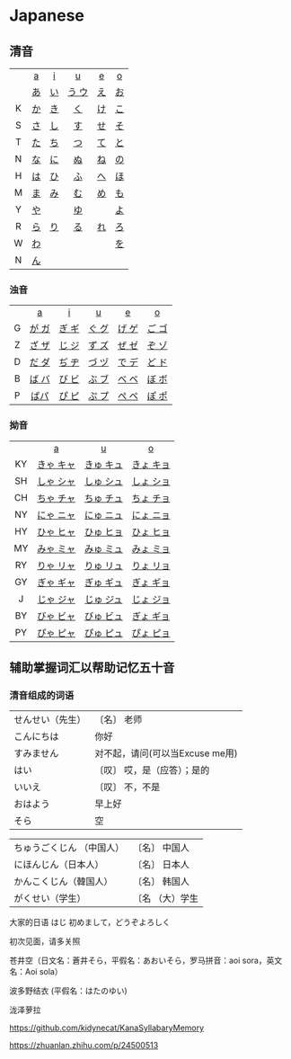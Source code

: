 ﻿# Japanese

## 清音  
<table>
  <tr>
    <td align="center"> </td>
    <td align="center"><a href="#">a</a></td>
    <td align="center"><a href="#">i</a></td>
    <td align="center"><a href="#">u</a></td>
    <td align="center"><a href="#">e</a></td>
    <td align="center"><a href="#">o</a></td>
  </tr>
   <tr>
    <td align="center"> </td>
    <td align="center"><a href="#">あ</a></td>
    <td align="center"><a href="#">い</a></td>
    <td align="center"><a href="#">う ウ</a></td>
    <td align="center"><a href="#">え</a></td>
    <td align="center"><a href="#">お</a></td>
  </tr>
  <tr>
    <td align="center">K</td>
    <td align="center"><a href="#">か</a></td>
    <td align="center"><a href="#">き</a></td>
    <td align="center"><a href="#">く</a></td>
    <td align="center"><a href="#">け</a></td>
    <td align="center"><a href="#">こ</a></td>
  </tr>
  <tr>
    <td align="center">S</td>
    <td align="center"><a href="#">さ</a></td>
    <td align="center"><a href="#">し</a></td>
    <td align="center"><a href="#">す</a></td>
    <td align="center"><a href="#">せ</a></td>
    <td align="center"><a href="#">そ</a></td>
  </tr>
  <tr>
    <td align="center">T</td>
    <td align="center"><a href="#">た</a></td>
    <td align="center"><a href="#">ち</a></td>
    <td align="center"><a href="#">つ</a></td>
    <td align="center"><a href="#">て</a></td>
    <td align="center"><a href="#">と</a></td>
  </tr>
  <tr>
    <td align="center">N</td>
    <td align="center"><a href="#">な</a></td>
    <td align="center"><a href="#">に</a></td>
    <td align="center"><a href="#">ぬ</a></td>
    <td align="center"><a href="#">ね</a></td>
    <td align="center"><a href="#">の</a></td>
  </tr>
  <tr>
    <td align="center">H</td>
    <td align="center"><a href="#">は</a></td>
    <td align="center"><a href="#">ひ</a></td>
    <td align="center"><a href="#">ふ</a></td>
    <td align="center"><a href="#">へ</a></td>
    <td align="center"><a href="#">ほ</a></td>
  </tr>
  <tr>
    <td align="center">M</td>
    <td align="center"><a href="#">ま</a></td>
    <td align="center"><a href="#">み</a></td>
    <td align="center"><a href="#">む</a></td>
    <td align="center"><a href="#">め</a></td>
    <td align="center"><a href="#">も</a></td>
  </tr>
  <tr>
    <td align="center">Y</td>
    <td align="center"><a href="#">や</a></td>
    <td align="center"></td>
    <td align="center"><a href="#">ゆ</a></td>
    <td align="center"></td>
    <td align="center"><a href="#">よ</a></td>
  </tr>
  <tr>
    <td align="center">R</td>
    <td align="center"><a href="#">ら</a></td>
    <td align="center"><a href="#">り</a></td>
    <td align="center"><a href="#">る</a></td>
    <td align="center"><a href="#">れ</a></td>
    <td align="center"><a href="#">ろ</a></td>
  </tr>
  <tr>
    <td align="center">W</td>
    <td align="center"><a href="#">わ</a></td>
    <td align="center"></td>
    <td align="center"></td>
    <td align="center"></td>
    <td align="center"><a href="#">を</a></td>
  </tr>
  <tr>
    <td align="center">N</td>
    <td align="center"><a href="#">ん</a></td>
    <td align="center">
    </td>
    <td align="center">
    </td>
    <td align="center">
    </td>
    <td align="center">
    </td>
  </tr>
</table>	

### 浊音

<table>
  <tr>
    <td align="center"> </td>
    <td align="center"><a href="#">a</a></td>
    <td align="center"><a href="#">i</a></td>
    <td align="center"><a href="#">u</a></td>
    <td align="center"><a href="#">e</a></td>
    <td align="center"><a href="#">o</a></td>
  </tr>
  <tr>
    <td align="center">G</td>
    <td align="center"><a href="#">が ガ</a></td>
    <td align="center"><a href="#">ぎ ギ</a></td>
    <td align="center"><a href="#">ぐ グ</a></td>
    <td align="center"><a href="#">げ ゲ</a></td>
    <td align="center"><a href="#">ご ゴ</a></td>
  </tr>
  <tr>
    <td align="center">Z</td>
    <td align="center"><a href="#">ざ ザ</a></td>
    <td align="center"><a href="#">じ ジ</a></td>
    <td align="center"><a href="#">ず ズ</a></td>
    <td align="center"><a href="#">ぜ ゼ</a></td>
    <td align="center"><a href="#">ぞ ゾ</a></td>
  </tr>
  <tr>
    <td align="center">D</td>
    <td align="center"><a href="#">だ ダ</a></td>
    <td align="center"><a href="#">ぢ ヂ</a></td>
    <td align="center"><a href="#">づ ヅ</a></td>
    <td align="center"><a href="#">で デ</a></td>
    <td align="center"><a href="#">ど ド</a></td>
  </tr>
  <tr>
    <td align="center">B</td>
    <td align="center"><a href="#">ば バ</a></td>
    <td align="center"><a href="#">び ビ</a></td>
    <td align="center"><a href="#">ぶ ブ</a></td>
    <td align="center"><a href="#">べ ベ</a></td>
    <td align="center"><a href="#">ぼ ボ</a></td>
  </tr>
  <tr>
    <td align="center">P</td>
    <td align="center"><a href="#">ぱパ</a></td>
    <td align="center"><a href="#">ぴ ピ</a></td>
    <td align="center"><a href="#">ぷ プ</a></td>
    <td align="center"><a href="#">ぺ ペ</a></td>
    <td align="center"><a href="#">ぽ ポ</a></td>
  </tr>
</table>  
	
### 拗音
<table>
  <tr>
    <td align="center"> </td>
    <td align="center"><a href="#">a</a></td>
    <td align="center"><a href="#">u</a></td>
    <td align="center"><a href="#">o</a></td>
  </tr>
  <tr>
    <td align="center">KY</td>
    <td align="center"><a href="#">きゃ キャ</a></td>
    <td align="center"><a href="#">きゅ キュ</a></td>
    <td align="center"><a href="#">きょ キョ</a></td>
  </tr>
  <tr>
    <td align="center">SH</td>
    <td align="center"><a href="#">しゃ シャ</a></td>
    <td align="center"><a href="#">しゅ シュ</a></td>
    <td align="center"><a href="#">しょ ショ</a></td>
  </tr>
  <tr>
    <td align="center">CH</td>
    <td align="center"><a href="#">ちゃ チャ</a></td>
    <td align="center"><a href="#">ちゅ チュ</a></td>
    <td align="center"><a href="#">ちょ チョ</a></td>
  </tr>
  <tr>
    <td align="center">NY</td>
    <td align="center"><a href="#">にゃ ニャ</a></td>
    <td align="center"><a href="#">にゅ ニュ</a></td>
    <td align="center"><a href="#">にょ ニョ</a></td>
  </tr>
  <tr>
    <td align="center">HY</td>
    <td align="center"><a href="#">ひゃ ヒャ</a></td>
    <td align="center"><a href="#">ひゅ ヒョ</a></td>
    <td align="center"><a href="#">ひょ ヒョ</a></td>
  </tr>
  <tr>
    <td align="center">MY</td>
    <td align="center"><a href="#">みゃ ミャ</a></td>
    <td align="center"><a href="#">みゅ ミュ</a></td>
    <td align="center"><a href="#">みょ ミョ</a></td>
  </tr>
  <tr>
    <td align="center">RY</td>
    <td align="center"><a href="#">りゃ リャ</a></td>
    <td align="center"><a href="#">りゅ リュ</a></td>
    <td align="center"><a href="#">りょ リョ</a></td>
  </tr>
  <tr>
    <td align="center">GY</td>
    <td align="center"><a href="#">ぎゃ ギャ</a></td>
    <td align="center"><a href="#">ぎゅ ギュ</a></td>
    <td align="center"><a href="#">ぎょ ギョ</a></td>
  </tr>
  <tr>
    <td align="center">J</td>
    <td align="center"><a href="#">じゃ ジャ</a></td>
    <td align="center"><a href="#">じゅ ジュ</a></td>
    <td align="center"><a href="#">じょ ジョ</a></td>
  </tr>
  <tr>
    <td align="center">BY</td>
    <td align="center"><a href="#">びゃ ビャ</a></td>
    <td align="center"><a href="#">びゅ ビュ</a></td>
    <td align="center"><a href="#">ぎょ ギョ</a></td>
  </tr>
  <tr>
    <td align="center">PY</td>
    <td align="center"><a href="#">ぴゃ ピャ</a></td>
    <td align="center"><a href="#">ぴゅ ピュ</a></td>
    <td align="center"><a href="#">ぴょ ピョ</a></td>
  </tr>
</table> 

## 辅助掌握词汇以帮助记忆五十音  

### 清音组成的词语
<table>

  <tr>
    <td >せんせい（先生）</td>
    <td >〔名〕 老师</td>
  </tr>
  <tr>
    <td>こんにちは</td>
    <td>你好</td>
  </tr>
  <tr>
    <td>すみません</td>
    <td>对不起，请问(可以当Excuse me用)</td>
  </tr>
  <tr>
    <td>はい</td>
    <td>〔叹〕 哎，是（应答）；是的</td>
  </tr>
  <tr>
    <td>いいえ</td>
    <td>〔叹〕 不，不是</td>
  </tr>
  <tr>
    <td>おはよう</td>
    <td>早上好</td>
  </tr>
  <tr>
    <td>そら</td>
    <td>空</td>
  </tr>
</table>


<table>
  <tr>
    <td>ちゅうごくじん （中国人） </td>
    <td>〔名〕 中国人</td>
  </tr>
  <tr>
    <td>にほんじん（日本人）</td>
    <td>〔名〕 日本人</td>
  </tr>
  <tr>
    <td>かんこくじん（韓国人）</td>
    <td>〔名〕 韩国人</td>
  </tr>
  <tr>
    <td>がくせい（学生）</td>
    <td>〔名 （大）学生</td>
  </tr>
</table> 


大家的日语
はじ
初めまして，どうぞよろしく

初次见面，请多关照

苍井空（日文名：蒼井そら，平假名：あおいそら，罗马拼音：aoi sora，英文名：Aoi sola）  

波多野结衣 (平假名：はたのゆい)

泷泽萝拉

https://github.com/kidynecat/KanaSyllabaryMemory

https://zhuanlan.zhihu.com/p/24500513